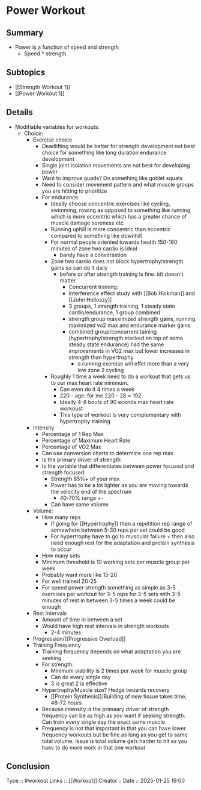 # Power Workout

## Summary

- Power is a function of speed and strength
	-  Speed * strength
## Subtopics

- [[Strength Workout 1]]
- [[Power Workout 1]]
## Details

- Modifiable variables for workouts:
	- Choice:
		- Exercise choice
			-  Deadlifting would be better for strength development not best choice for something like long duration endurance development
			- Single joint isolation movements are not best for developing power
			- Want to improve quads? Do  something like goblet squats
			- Need to consider movement pattern and what muscle groups you are hitting to prioritize
			- For endurance
				- Ideally choose concentric exercises like cycling, swimming, rowing as opposed to something like running which is more eccentric which has a greater chance of muscle damage soreness etc
				- Running uphill is more concentric than eccentric compared to something like downhill
				- For normal people oriented towards health 150-180 minutes of zone two cardio is ideal
					- barely have a conversation
				- Zone two cardio does not block hypertrophy/strength gains so can do it daily
					- before or after strength training is fine. idt doesn't matter
						- Concurrent training:
						- Interference effect study with [[Bob Hickman]] and [[John Holloszy]]
						- 3 groups, 1 strength training, 1 steady state cardio/endurance, 1 group combined
						- strength group maxximized strength gains, running maximized vo2 max and endurance marker gains
						- combined group/concurrent taining (hypertrophy/strength stacked on top of some steady state endurance) had the same improvements in VO2 max but lower increases in strength than hypertrophy
							- a running exercise will effet more than a very low zone 2 cycling
				- Roughly 1 time a week need to do a workout that gets us to our max heart rate minimum.
					- Can even do it 4 times a week
					- 220 - age: for me 220 - 28 = 192
					- Ideally 4-8 bouts of 90 econds max heart rate workoust
					- This type of workout is very complementary with hypertrophy training
		- Intensity
			- Percentage of 1 Rep Max
			- Percentage of Maximum Heart Rate
			- Percentage of VO2 Max
			- Can use conversion charts to determine one rep max
			- Is the primary driver of strength
			- Is the variable that differentiates between power focused and strength focused
				- Strength 85%+ of your max
				- Power has to be a lot lighter as you are moving towards the velocity end of the spectrum
					- 40-70% range +-
				- Can have same volume
		- Volume:
			- How many reps
				- If going for [[Hypertrophy]] then a repetition rep range of somewhere between 5-30 reps per set could be good
				- For hypertrophy have to go to muscular failure + then also need enough rest for the adaptation and protein synthesis to occur
			- How many sets
			- Minimum threshold is 10 working sets per muscle group per week
			- Probably want more like 15-20
			- For well trained 20-25
			- For speed power strength something as simple as 3-5 exercises per workout for 3-5 reps for 3-5 sets with 3-5 minutes of rest in between 3-5 times a week could be enough
		- Rest Intervals
			- Amount of time in between a set
			- Would have high rest intervals in strength workouts
				- 2-4 minutes
		- Progression/[[Progressive Overload]]
		- Training Frequency
			- Training frequency depends on what adaptation you are seeking
			- For strength:
				- Minimum viability is 2 times per week for muscle group
				- Can do every single day
				- 3 is great 2 is effective
			- Hypertrophy/Muscle size? Hedge twoards recovery
				- [[Protein Synthesis]]/Building of new tissue takes time, 48-72 hours
			- Because intensity is the primaary driver of strength frequency can be as high as you want if seeking strength. Can train every single day the exact same muscle
			- Frequency is not that important in that you can have lower frequency workouts but be fine as long as you get to same total volume. Issue is total volume gets harder to hit as you haev to do more work in that one workout
## Conclusion


Type :: #workout
Links :: [[Workout]]
Creator ::
Date ::  2025-01-25 19:00